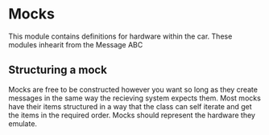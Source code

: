 # Mocks
This module contains definitions for hardware within the car. These modules inhearit from the Message ABC
## Structuring a mock
Mocks are free to be constructed however you want so long as they create messages in the same way the recieving system expects them. Most mocks have their items structured in a way that the class can self iterate and get the items in the required order. Mocks should represent the hardware they emulate.